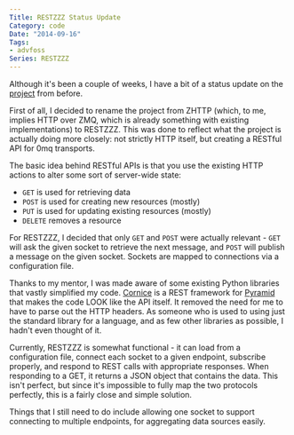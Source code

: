 ```yaml
---
Title: RESTZZZ Status Update
Category: code
Date: "2014-09-16"
Tags:
- advfoss
Series: RESTZZZ
---
```


Although it's been a couple of weeks, I have a bit of a status update on the [project] from before.

First of all, I decided to rename the project from ZHTTP (which, to me, implies HTTP over ZMQ, which is already something with existing implementations) to RESTZZZ. This was done to reflect what the project is actually doing more closely: not strictly HTTP itself, but creating a RESTful API for 0mq transports.

The basic idea behind RESTful APIs is that you use the existing HTTP actions to alter some sort of server-wide state:

- `GET` is used for retrieving data
- `POST` is used for creating new resources (mostly)
- `PUT` is used for updating existing resources (mostly)
- `DELETE` removes a resource

For RESTZZZ, I decided that only `GET` and `POST` were actually relevant - `GET` will ask the given socket to retrieve the next message, and `POST` will publish a message on the given socket. Sockets are mapped to connections via a configuration file.

Thanks to my mentor, I was made aware of some existing Python libraries that vastly simplified my code. [Cornice] is a REST framework for [Pyramid] that makes the code LOOK like the API itself. It removed the need for me to have to parse out the HTTP headers. As someone who is used to using just the standard library for a language, and as few other libraries as possible, I hadn't even thought of it.

Currently, RESTZZZ is somewhat functional - it can load from a configuration file, connect each socket to a given endpoint, subscribe properly, and respond to REST calls with appropriate responses. When responding to a GET, it returns a JSON object that contains the data. This isn't perfect, but since it's impossible to fully map the two protocols perfectly, this is a fairly close and simple solution.

Things that I still need to do include allowing one socket to support connecting to multiple endpoints, for aggregating data sources easily.

[project]: {filename}/2014/09/02-advfoss-hack0.md
[source]: http://code.msoucy.me/RESTZZZ
[Cornice]: http://cornice.readthedocs.org/en/latest/
[Pyramid]: http://www.pylonsproject.org/
